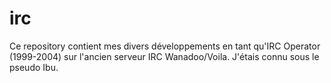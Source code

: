 irc
===

Ce repository contient mes divers développements en tant qu'IRC Operator (1999-2004) sur l'ancien serveur IRC Wanadoo/Voila. J'étais connu sous le pseudo Ibu.

